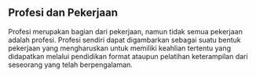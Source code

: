 ## Profesi dan Pekerjaan
  Profesi merupakan bagian dari pekerjaan, namun tidak semua pekerjaan adalah profesi. Profesi sendiri dapat digambarkan sebagai suatu bentuk pekerjaan yang mengharuskan untuk memiliki keahlian tertentu yang didapatkan melalui pendidikan format ataupun pelatihan keterampilan dari seseorang yang telah berpengalaman.
